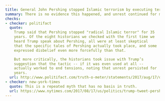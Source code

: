 ```yaml
---
title: General John Pershing stopped Islamic terrorism by executing terrorists with bullets dipped in pig's blood
summary: There is no evidence this happened, and unrest continued for many years.
checks:
- checker: politifact
  quote:
    Trump said that Pershing stopped "radical Islamic terror" for 35
    years. Of the eight historians we checked with the first time we
    heard Trump speak about Pershing, all were at least skeptical
    that the specific tales of Pershing actually took place, and some
    expressed disbelief even more forcefully than that.

    But more critically, the historians took issue with Trump’s
    suggestion that the tactic -- if it was even used at all --
    actually worked to end tensions, noting that unrest persisted for
    years.
  url: http://www.politifact.com/truth-o-meter/statements/2017/aug/17/donald-trump/donald-trump-retells-pants-fire-claim-about-gen-pe/
- checker: new-york-times
  quote: This is a repeated myth that has no basis in truth.
  url: https://www.nytimes.com/2017/08/17/us/politics/trump-tweet-pershing-fact-check.html
---
```


